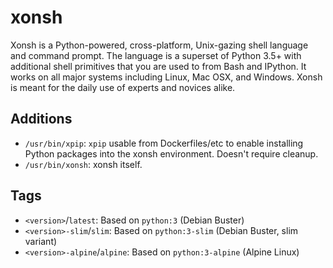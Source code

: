 # xonsh
Xonsh is a Python-powered, cross-platform, Unix-gazing shell language and command prompt. The language is a superset of Python 3.5+ with additional shell primitives that you are used to from Bash and IPython. It works on all major systems including Linux, Mac OSX, and Windows. Xonsh is meant for the daily use of experts and novices alike.

## Additions

* `/usr/bin/xpip`: `xpip` usable from Dockerfiles/etc to enable installing
  Python packages into the xonsh environment. Doesn't require cleanup.
* `/usr/bin/xonsh`: xonsh itself.

## Tags

* `<version>`/`latest`: Based on `python:3` (Debian Buster)
* `<version>-slim`/`slim`: Based on `python:3-slim` (Debian Buster, slim variant)
* `<version>-alpine`/`alpine`: Based on `python:3-alpine` (Alpine Linux)
